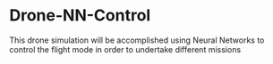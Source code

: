 # Drone-NN-Control
This drone simulation will be accomplished using Neural Networks to control the flight mode in order to undertake different missions
